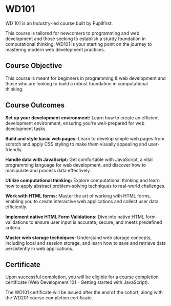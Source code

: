 # WD101

WD 101 is an Industry-led course built by Pupilfirst.

This course is tailored for newcomers to programming and web development and those seeking to establish a sturdy foundation in computational thinking. WD101 is your starting point on the journey to mastering modern web development practices.

## Course Objective

This course is meant for beginners in programming & web development and those who are looking to build a robust foundation in computational thinking.

## Course Outcomes

**Set up your development environment:** Learn how to create an efficient development environment, ensuring you're well-prepared for web development tasks.

**Build and style basic web pages:** Learn to develop simple web pages from scratch and apply CSS styling to make them visually appealing and user-friendly.

**Handle data with JavaScript:** Get comfortable with JavaScript, a vital programming language for web development, and discover how to manipulate and process data effectively.

**Utilize computational thinking:** Explore computational thinking and learn how to apply abstract problem-solving techniques to real-world challenges.

**Work with HTML forms:** Master the art of working with HTML forms, enabling you to create interactive web applications and collect user data efficiently.

**Implement native HTML Form Validations:** Dive into native HTML form validations to ensure user input is accurate, secure, and meets predefined criteria.

**Master web storage techniques:** Understand web storage concepts, including local and session storage, and learn how to save and retrieve data persistently in web applications.


## Certificate

Upon successful completion, you will be eligible for a course completion certificate (Web Development 101 - Getting started with JavaScript). 

The WD101 certificate will be issued after the end of the cohort, along with the WD201 course completion certificate.